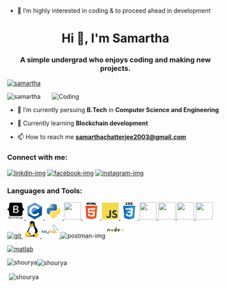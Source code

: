 - 👀 I’m highly interested in coding & to proceed ahead in development
<!---
samchatt143/samchatt143 is a ✨ special ✨ repository because its `README.md` (this file) appears on your GitHub profile.
You can click the Preview link to take a look at your changes.
--->

<h1 align="center">Hi 👋, I'm Samartha </h1>
<h3 align="center">A simple undergrad who enjoys coding and making new projects.</h3>
<p align="left"> <a href="https://github.com/ryo-ma/github-profile-trophy"><img src="https://github-profile-trophy.vercel.app/?username=samchatt143&theme=darkhub" alt="samartha" /></a> </p>
<img align="right" alt="Coding" width="400" src="https://cdn.dribbble.com/users/1162077/screenshots/3848914/media/7ed7d5ca074b48b328150e5a231e8d1f.gif">
<p align="left"> <img src="https://komarev.com/ghpvc/?username=samchatt143&label=Profile%20views&color=0e75b6&style=flat" alt="samartha" /> </p>

- 🔭 I’m currently persuing **B.Tech** in **Computer Science and Engineering**

- 🌱 Currently learning **Blockchain development**

- 📫 How to reach me **samarthachatterjee2003@gmail.com**

<h3 align="left">Connect with me:</h3>
<p align="left">
<a href="https://www.linkedin.com/in/samartha-chatterjee-b01721240/" target="blank"><img align="center" src="https://raw.githubusercontent.com/rahuldkjain/github-profile-readme-generator/master/src/images/icons/Social/linked-in-alt.svg" alt="linkdin-img" height="30" width="40" /></a>
<a href="https://www.facebook.com/samartha.chatterjee" target="blank"><img align="center" src="https://upload.wikimedia.org/wikipedia/commons/thumb/5/51/Facebook_f_logo_%282019%29.svg/1365px-Facebook_f_logo_%282019%29.svg.png" alt="facebook-img" height="40" width="40" /></a>
<a href="https://www.instagram.com/mr_chatterjee_143/" target="blank"><img align="center" src="https://upload.wikimedia.org/wikipedia/commons/thumb/e/e7/Instagram_logo_2016.svg/768px-Instagram_logo_2016.svg.png" alt="instagram-img" height="40" width="40" /></a>

</p>

<h3 align="left">Languages and Tools:</h3>



<a href="https://getbootstrap.com" target="_blank" rel="noreferrer"> <img src="https://raw.githubusercontent.com/devicons/devicon/master/icons/bootstrap/bootstrap-plain-wordmark.svg" alt="bootstrap" width="40" height="40"/> </a> <a href="https://www.cprogramming.com/" target="_blank" rel="noreferrer"> <img src="https://raw.githubusercontent.com/devicons/devicon/master/icons/c/c-original.svg" alt="c" width="40" height="40"/> </a><a href="https://www.python.org" target="_blank" rel="noreferrer"> <img src="https://raw.githubusercontent.com/devicons/devicon/master/icons/python/python-original.svg" alt="python" width="40" height="40"/> </a> <a href="https://flask.palletsprojects.com/en/2.2.x/" target="_blank" rel="noreferrer"> <img height="40" width="40" src="https://cdn.simpleicons.org/flask/#000000" /> </a> <a href="https://www.w3.org/html/" target="_blank" rel="noreferrer"> <img src="https://raw.githubusercontent.com/devicons/devicon/master/icons/html5/html5-original-wordmark.svg" alt="html5" width="40" height="40"/> </a> <a href="https://developer.mozilla.org/en-US/docs/Web/JavaScript" target="_blank" rel="noreferrer"> <img src="https://raw.githubusercontent.com/devicons/devicon/master/icons/javascript/javascript-original.svg" alt="javascript" width="40" height="40"/> </a> <a href="https://www.w3schools.com/css/" target="_blank" rel="noreferrer"> <img src="https://raw.githubusercontent.com/devicons/devicon/master/icons/css3/css3-original-wordmark.svg" alt="css3" width="40" height="40"/> </a> <a href="https://numpy.org/" target="_blank" rel="noreferrer"> <img height="40" width="40" src="https://cdn.simpleicons.org/numpy/#013243" /> </a> <a href="https://pandas.pydata.org/" target="_blank" rel="noreferrer"> <img height="40" width="40" src="https://cdn.simpleicons.org/pandas/#150458" /> </a> <a href="https://jupyter.org/" target="_blank" rel="noreferrer"> <img height="40" width="40" src="https://cdn.simpleicons.org/jupyter/#F37626" /> </a> <a href="https://code.visualstudio.com/" target="_blank" rel="noreferrer"> <img height="40" width="40" src="https://cdn.simpleicons.org/visualstudiocode/#5C2D91" /> </a> <a href="https://git-scm.com/" target="_blank" rel="noreferrer"> <img src="https://www.vectorlogo.zone/logos/git-scm/git-scm-icon.svg" alt="git" width="40" height="40"/> </a> <a href="https://www.linux.org/" target="_blank" rel="noreferrer"> <img src="https://raw.githubusercontent.com/devicons/devicon/master/icons/linux/linux-original.svg" alt="linux" width="40" height="40"/> </a>  <a href="https://www.mysql.com/" target="_blank" rel="noreferrer"> <img src="https://raw.githubusercontent.com/devicons/devicon/master/icons/mysql/mysql-original-wordmark.svg" alt="mysql" width="40" height="40"/> </a> <a href="https://nextjs.org/" target="_blank" rel="noreferrer">  </a> </a> <a href="https://postman.com" target="_blank" rel="noreferrer"> </a><img src = "https://voyager.postman.com/logo/postman-logo-icon-orange.svg" alt = "postman-img" width = "40" height = "40"/></a> <a href="https://nodejs.org" target="_blank" rel="noreferrer"> <img src="https://raw.githubusercontent.com/devicons/devicon/master/icons/nodejs/nodejs-original-wordmark.svg" alt="nodejs" width="40" height="40"/> </a></p><a href="https://www.mathworks.com/" target="_blank" rel="noreferrer"> <img src="https://upload.wikimedia.org/wikipedia/commons/2/21/Matlab_Logo.png" alt="matlab" width="40" height="40"/> </a>

<p><img align="left" src="https://github-readme-stats.vercel.app/api/top-langs?username=shouryasarkar&show_icons=true&locale=en&layout=compact" alt="shourya" /></p>

<p><img align="center" src="https://github-readme-streak-stats.herokuapp.com/?user=shouryasarkar&" alt="shourya" /></p>
<p>&nbsp;<img align="center" src="https://github-readme-stats.vercel.app/api?username=shouryasarkar&show_icons=true&locale=en" alt="shourya" /></p>


